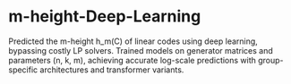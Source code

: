# m-height-Deep-Learning
Predicted the m-height h_m(C) of linear codes using deep learning, bypassing costly LP solvers. Trained models on generator matrices and parameters (n, k, m), achieving accurate log-scale predictions with group-specific architectures and transformer variants.
